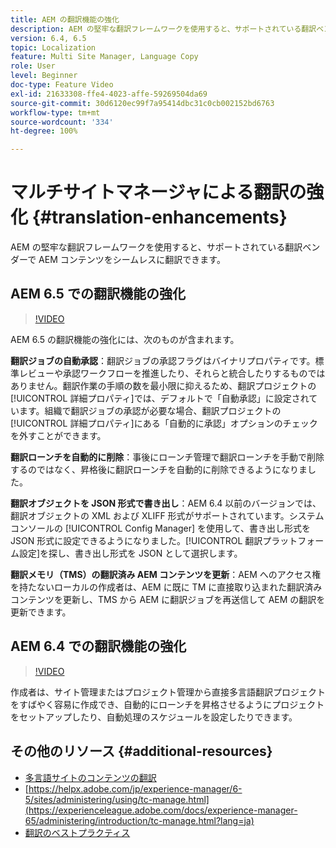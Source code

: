 ```yaml
---
title: AEM の翻訳機能の強化
description: AEM の堅牢な翻訳フレームワークを使用すると、サポートされている翻訳ベンダーで AEM コンテンツをシームレスに翻訳できます。最新の機能強化について説明します。
version: 6.4, 6.5
topic: Localization
feature: Multi Site Manager, Language Copy
role: User
level: Beginner
doc-type: Feature Video
exl-id: 21633308-ffe4-4023-affe-59269504da69
source-git-commit: 30d6120ec99f7a95414dbc31c0cb002152bd6763
workflow-type: tm+mt
source-wordcount: '334'
ht-degree: 100%

---
```


# マルチサイトマネージャによる翻訳の強化 {#translation-enhancements}

AEM の堅牢な翻訳フレームワークを使用すると、サポートされている翻訳ベンダーで AEM コンテンツをシームレスに翻訳できます。

## AEM 6.5 での翻訳機能の強化

>[!VIDEO](https://video.tv.adobe.com/v/27405?quality=12&learn=on)

AEM 6.5 の翻訳機能の強化には、次のものが含まれます。

**翻訳ジョブの自動承認**：翻訳ジョブの承認フラグはバイナリプロパティです。標準レビューや承認ワークフローを推進したり、それらと統合したりするものではありません。翻訳作業の手順の数を最小限に抑えるため、翻訳プロジェクトの[!UICONTROL 詳細プロパティ]では、デフォルトで「自動承認」に設定されています。組織で翻訳ジョブの承認が必要な場合、翻訳プロジェクトの[!UICONTROL 詳細プロパティ]にある「自動的に承認」オプションのチェックを外すことができます。

**翻訳ローンチを自動的に削除**：事後にローンチ管理で翻訳ローンチを手動で削除するのではなく、昇格後に翻訳ローンチを自動的に削除できるようになりました。

**翻訳オブジェクトを JSON 形式で書き出し**：AEM 6.4 以前のバージョンでは、翻訳オブジェクトの XML および XLIFF 形式がサポートされています。システムコンソールの [!UICONTROL Config Manager] を使用して、書き出し形式を JSON 形式に設定できるようになりました。[!UICONTROL 翻訳プラットフォーム設定]を探し、書き出し形式を JSON として選択します。

**翻訳メモリ（TMS）の翻訳済み AEM コンテンツを更新**：AEM へのアクセス権を持たないローカルの作成者は、AEM に既に TM に直接取り込まれた翻訳済みコンテンツを更新し、TMS から AEM に翻訳ジョブを再送信して AEM の翻訳を更新できます。

## AEM 6.4 での翻訳機能の強化

>[!VIDEO](https://video.tv.adobe.com/v/21309?quality=12&learn=on)

作成者は、サイト管理またはプロジェクト管理から直接多言語翻訳プロジェクトをすばやく容易に作成でき、自動的にローンチを昇格させるようにプロジェクトをセットアップしたり、自動処理のスケジュールを設定したりできます。

## その他のリソース {#additional-resources}

* [多言語サイトのコンテンツの翻訳](https://helpx.adobe.com/jp/experience-manager/6-5/sites/administering/using/translation.html)
* [https://helpx.adobe.com/jp/experience-manager/6-5/sites/administering/using/tc-manage.html](https://experienceleague.adobe.com/docs/experience-manager-65/administering/introduction/tc-manage.html?lang=ja)
* [翻訳のベストプラクティス](https://experienceleague.adobe.com/docs/experience-manager-65/administering/introduction/tc-bp.html?lang=ja)
